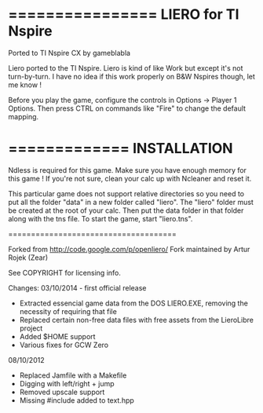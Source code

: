 ================
LIERO for TI Nspire
================

Ported to TI Nspire CX by gameblabla

Liero ported to the TI Nspire.
Liero is kind of like Work but except it's not turn-by-turn.
I have no idea if this work properly on B&W Nspires though, let me know  !

Before you play the game,
configure the controls in Options ->  Player 1 Options.
Then press CTRL on commands like "Fire" to change the default mapping.

=============
INSTALLATION
=============

Ndless is required for this game.
Make sure you have enough memory for this game !
If you're not sure, clean your calc up with Ncleaner and reset it.

This particular game does not support relative directories
so you need to put all the folder "data" in a new folder called "liero".
The "liero" folder must be created at the root of your calc.
Then put the data folder in that folder along with the tns file.
To start the game, start "liero.tns".

=====================================

Forked from http://code.google.com/p/openliero/
Fork maintained by Artur Rojek (Zear)

See COPYRIGHT for licensing info.

Changes:
03/10/2014 - first official release
* Extracted essencial game data from the DOS LIERO.EXE, removing the necessity of requiring that file
* Replaced certain non-free data files with free assets from the LieroLibre project
* Added $HOME support
* Various fixes for GCW Zero

08/10/2012
* Replaced Jamfile with a Makefile
* Digging with left/right + jump
* Removed upscale support
* Missing #include <cstdio> added to text.hpp
